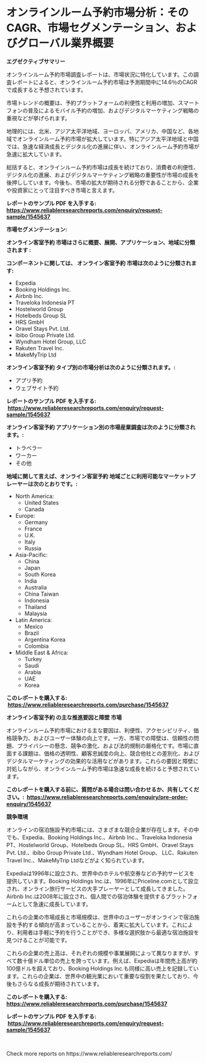 <p><h1>オンラインルーム予約市場分析：そのCAGR、市場セグメンテーション、およびグローバル業界概要</h1></p><p><strong>エグゼクティブサマリー</strong></p>
<p><p>オンラインルーム予約市場調査レポートは、市場状況に特化しています。この調査レポートによると、オンラインルーム予約市場は予測期間中に14.6％のCAGRで成長すると予想されています。</p><p>市場トレンドの概要は、予約プラットフォームの利便性と利用の増加、スマートフォンの普及によるモバイル予約の増加、およびデジタルマーケティング戦略の重視などが挙げられます。</p><p>地理的には、北米、アジア太平洋地域、ヨーロッパ、アメリカ、中国など、各地域でオンラインルーム予約市場が拡大しています。特にアジア太平洋地域と中国では、急速な経済成長とデジタル化の進展に伴い、オンラインルーム予約市場が急速に拡大しています。</p><p>総括すると、オンラインルーム予約市場は成長を続けており、消費者の利便性、デジタル化の進展、およびデジタルマーケティング戦略の重要性が市場の成長を後押ししています。今後も、市場の拡大が期待される分野であることから、企業や投資家にとって注目すべき市場と言えます。</p></p>
<p><strong>レポートのサンプル PDF を入手する: <a href="https://www.reliableresearchreports.com/enquiry/request-sample/1545637">https://www.reliableresearchreports.com/enquiry/request-sample/1545637</a></strong></p>
<p><strong>市場セグメンテーション:</strong></p>
<p><strong> オンライン客室予約 市場はさらに概要、展開、アプリケーション、地域に分類されます :</strong></p>
<p><strong>コンポーネントに関しては、 オンライン客室予約 市場は次のように分類されます: &nbsp;</strong></p>
<p><ul><li>Expedia</li><li>Booking Holdings Inc.</li><li>Airbnb Inc.</li><li>Traveloka Indonesia PT</li><li>Hostelworld Group</li><li>Hotelbeds Group SL</li><li>HRS GmbH</li><li>Oravel Stays Pvt. Ltd.</li><li>ibibo Group Private Ltd.</li><li>Wyndham Hotel Group, LLC</li><li>Rakuten Travel Inc.</li><li>MakeMyTrip Ltd</li></ul></p>
<p><strong> オンライン客室予約 タイプ別の市場分析は次のように分類されます。:</strong></p>
<p><ul><li>アプリ予約</li><li>ウェブサイト予約</li></ul></p>
<p><strong>レポートのサンプル PDF を入手する: &nbsp;<a href="https://www.reliableresearchreports.com/enquiry/request-sample/1545637">https://www.reliableresearchreports.com/enquiry/request-sample/1545637</a></strong></p>
<p><strong> オンライン客室予約 アプリケーション別の市場産業調査は次のように分類されます。:</strong></p>
<p><ul><li>トラベラー</li><li>ワーカー</li><li>その他</li></ul></p>
<p><strong>地域に関して言えば、オンライン客室予約 地域ごとに利用可能なマーケットプレーヤーは次のとおりです。:</strong></p>
<p><ul>
    <li>
        North America:
        <ul>
            <li>United States</li>
            <li>Canada</li>
        </ul>
    </li>
    <li>
        Europe:
        <ul>
            <li>Germany</li>
            <li>France</li>
            <li>U.K.</li>
            <li>Italy</li>
            <li>Russia</li>
        </ul>
    </li>
    <li>
        Asia-Pacific:
        <ul>
            <li>China</li>
            <li>Japan</li>
            <li>South Korea</li>
            <li>India</li>
            <li>Australia</li>
            <li>China Taiwan</li>
            <li>Indonesia</li>
            <li>Thailand</li>
            <li>Malaysia</li>
        </ul>
    </li>
    <li>
        Latin America:
        <ul>
            <li>Mexico</li>
            <li>Brazil</li>
            <li>Argentina Korea</li>
            <li>Colombia</li>
        </ul>
    </li>
    <li>
        Middle East & Africa:
        <ul>
            <li>Turkey</li>
            <li>Saudi</li>
            <li>Arabia</li>
            <li>UAE</li>
            <li>Korea</li>
        </ul>
    </li>
    </ul></p>
<p><strong>このレポートを購入する: &nbsp;<a href="https://www.reliableresearchreports.com/purchase/1545637">https://www.reliableresearchreports.com/purchase/1545637</a></strong></p>
<p><strong>オンライン客室予約 の主な推進要因と障壁 市場</strong></p>
<p><p>オンラインルーム予約市場における主な要因は、利便性、アクセシビリティ、価格競争力、およびユーザー体験の向上です。一方、市場での障壁は、信頼性の問題、プライバシーの懸念、競争の激化、および法的規制の厳格化です。市場に直面する課題は、価格の透明性、顧客忠誠度の向上、競合他社との差別化、およびデジタルマーケティングの効果的な活用などがあります。これらの要因と障壁に対処しながら、オンラインルーム予約市場は急速な成長を続けると予想されています。</p></p>
<p><strong>このレポートを購入する前に、質問がある場合は問い合わせるか、共有してください。:&nbsp; <a href="https://www.reliableresearchreports.com/enquiry/pre-order-enquiry/1545637">https://www.reliableresearchreports.com/enquiry/pre-order-enquiry/1545637</a></strong></p>
<p><strong>競争環境</strong></p>
<p><p>オンラインの宿泊施設予約市場には、さまざまな競合企業が存在します。その中でも、Expedia、Booking Holdings Inc.、Airbnb Inc.、Traveloka Indonesia PT、Hostelworld Group、Hotelbeds Group SL、HRS GmbH、Oravel Stays Pvt. Ltd.、ibibo Group Private Ltd.、Wyndham Hotel Group、 LLC、Rakuten Travel Inc.、MakeMyTrip Ltdなどがよく知られています。</p><p>Expediaは1996年に設立され、世界中のホテルや航空券などの予約サービスを提供しています。Booking Holdings Inc.は、1996年にPriceline.comとして設立され、オンライン旅行サービスの大手プレーヤーとして成長してきました。Airbnb Inc.は2008年に設立され、個人間での宿泊体験を提供するプラットフォームとして急速に成長しています。</p><p>これらの企業の市場成長と市場規模は、世界中のユーザーがオンラインで宿泊施設を予約する傾向が高まっていることから、着実に拡大しています。これにより、利用者は手軽に予約を行うことができ、多様な選択肢から最適な宿泊施設を見つけることが可能です。</p><p>これらの企業の売上高は、それぞれの規模や事業展開によって異なりますが、すべて数十億ドル単位の売上を誇っています。例えば、Expediaは年間売上高が約100億ドルを超えており、Booking Holdings Inc.も同様に高い売上を記録しています。これらの企業は、世界中の観光業において重要な役割を果たしており、今後もさらなる成長が期待されています。</p></p>
<p><strong>このレポートを購入する: &nbsp; <a href="https://www.reliableresearchreports.com/purchase/1545637">https://www.reliableresearchreports.com/purchase/1545637</a></strong></p>
<p><strong>レポートのサンプル PDF を入手する: &nbsp;<a href="https://www.reliableresearchreports.com/enquiry/request-sample/1545637">https://www.reliableresearchreports.com/enquiry/request-sample/1545637</a></strong><strong></strong></p>
<p>&nbsp;</p>
<p>Check more reports on https://www.reliableresearchreports.com/</p>